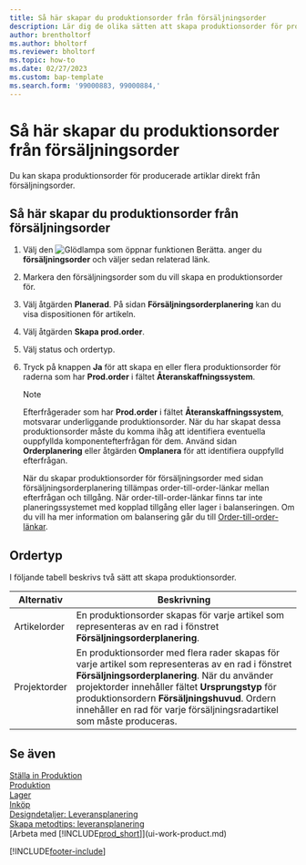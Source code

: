 ```yaml
---
title: Så här skapar du produktionsorder från försäljningsorder
description: Lär dig de olika sätten att skapa produktionsorder för producerade artiklar direkt från försäljningsorder.
author: brentholtorf
ms.author: bholtorf
ms.reviewer: bholtorf
ms.topic: how-to
ms.date: 02/27/2023
ms.custom: bap-template
ms.search.form: '99000883, 99000884,'
---
```

# Så här skapar du produktionsorder från försäljningsorder

Du kan skapa produktionsorder för producerade artiklar direkt från försäljningsorder.  

## Så här skapar du produktionsorder från försäljningsorder  

1. Välj den ![Glödlampa som öppnar funktionen Berätta.](media/ui-search/search_small.png "Berätta för mig vad du vill göra") anger du **försäljningsorder** och väljer sedan relaterad länk.  
2. Markera den försäljningsorder som du vill skapa en produktionsorder för.  
3. Välj åtgärden **Planerad**. På sidan **Försäljningsorderplanering** kan du visa dispositionen för artikeln.  
4. Välj åtgärden **Skapa prod.order**.  
5. Välj status och ordertyp.  
6. Tryck på knappen **Ja** för att skapa en eller flera produktionsorder för raderna som har **Prod.order** i fältet **Återanskaffningssystem**.

    > [!NOTE]  
    > Efterfrågerader som har **Prod.order** i fältet **Återanskaffningssystem**, motsvarar underliggande produktionsorder. När du har skapat dessa produktionsorder måste du komma ihåg att identifiera eventuella ouppfyllda komponentefterfrågan för dem. Använd sidan **Orderplanering** eller åtgärden **Omplanera** för att identifiera ouppfylld efterfrågan.
    >
    > När du skapar produktionsorder för försäljningsorder med sidan försäljningsorderplanering tillämpas order-till-order-länkar mellan efterfrågan och tillgång. När order-till-order-länkar finns tar inte planeringssystemet med kopplad tillgång eller lager i balanseringen. Om du vill ha mer information om balansering går du till [Order-till-order-länkar](design-details-central-concepts-of-the-planning-system.md#order-to-order-links).

## Ordertyp  

I följande tabell beskrivs två sätt att skapa produktionsorder.

|Alternativ|Beskrivning|
|------|-----------|
|Artikelorder|En produktionsorder skapas för varje artikel som representeras av en rad i fönstret **Försäljningsorderplanering**.|
|Projektorder|En produktionsorder med flera rader skapas för varje artikel som representeras av en rad i fönstret **Försäljningsorderplanering**. När du använder projektorder innehåller fältet **Ursprungstyp** för produktionsordern **Försäljningshuvud**. Ordern innehåller en rad för varje försäljningsradartikel som måste produceras.|

## Se även  

[Ställa in Produktion](production-configure-production-processes.md)  
[Produktion](production-manage-manufacturing.md)  
[Lager](inventory-manage-inventory.md)  
[Inköp](purchasing-manage-purchasing.md)  
[Designdetaljer: Leveransplanering](design-details-supply-planning.md)  
[Skapa metodtips: leveransplanering](setup-best-practices-supply-planning.md)  
[Arbeta med [!INCLUDE[prod_short](includes/prod_short.md)]](ui-work-product.md)


[!INCLUDE[footer-include](includes/footer-banner.md)]
